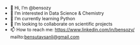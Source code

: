 - 👋 Hi, I’m @bensozy
- 👀 I’m interested in Data Science & Chemistry
- 🌱 I’m currently learning Python
- 💞️ I’m looking to collaborate on scientific projects
- 📫 How to reach me:   https://www.linkedin.com/in/bensozy/
                        mailto:bensutavsanli@gmail.com

<!---
bensozy/bensozy is a ✨ special ✨ repository because its `README.md` (this file) appears on your GitHub profile.
You can click the Preview link to take a look at your changes.
--->
